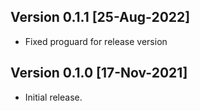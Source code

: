 ## Version 0.1.1 [25-Aug-2022]
  - Fixed proguard for release version 

## Version 0.1.0 [17-Nov-2021]
  + Initial release.
